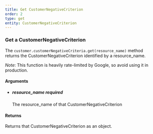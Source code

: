 ```yaml
---
title: Get CustomerNegativeCriterion 
order: 2
type: get
entity: CustomerNegativeCriterion 
---
```


### Get a CustomerNegativeCriterion 

The `customer.customerNegativeCriteria.get(resource_name)` method returns the CustomerNegativeCriterion identified by a resource_name. 

_Note_: This function is heavily rate-limited by Google, so avoid using it in production.


#### Arguments

- 	##### resource_name _required_
	The resource_name of that CustomerNegativeCriterion


#### Returns

Returns that CustomerNegativeCriterion as an object.
